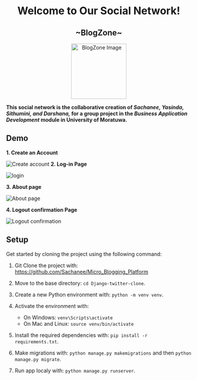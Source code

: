 <h1 align="center"><span style="text-decoration: none;">Welcome to Our Social Network!</span></h1>
<h2 align="center">~BlogZone~</h2>

<p align="center">
  <img src="https://github.com/Sachanee/Micro_Blogging_Platform/assets/147580513/9c44cf8a-538e-43fe-9f1b-7148c1aea613" alt="BlogZone Image" width="150px">
</p>

 **This social network is the collaborative creation of _Sachanee, Yasinda, Sithumini, and Darshana,_ for a group project in the _Business Application Development_ module in University of Moratuwa.**
## Demo
**1. Create an Account**

![Create account](https://github.com/Sachanee/Micro_Blogging_Platform/assets/147580513/b962c010-59eb-45ed-b5c0-73ba2f8b33b3)
**2. Log-in Page**

![login](https://github.com/Sachanee/Micro_Blogging_Platform/assets/147580513/559cad4d-0b99-4987-bf69-da06eb811e19)

**3. About page**

![About page](https://github.com/Sachanee/Micro_Blogging_Platform/assets/147580513/416041c4-32c7-462c-80ce-81e6dedbb41e)

**4. Logout confirmation Page**

![Logout confirmation ](https://github.com/Sachanee/Micro_Blogging_Platform/assets/147580513/7bfb96cc-a91d-4372-9756-d1f6f5413834)

## Setup
Get started by cloning the project using the following command:

1. Git Clone the project with: https://github.com/Sachanee/Micro_Blogging_Platform

2. Move to the base directory: `cd Django-twitter-clone`.

3. Create a new Python environment with: `python -m venv venv`.

4. Activate the environment with:
   - On Windows: `venv\Scripts\activate`
   - On Mac and Linux: `source venv/bin/activate`
          
5. Install the required dependencies with: `pip install -r requirements.txt`.
   
6. Make migrations with: `python manage.py makemigrations` and then `python manage.py migrate`.
7. Run app localy with: `python manage.py runserver`.

